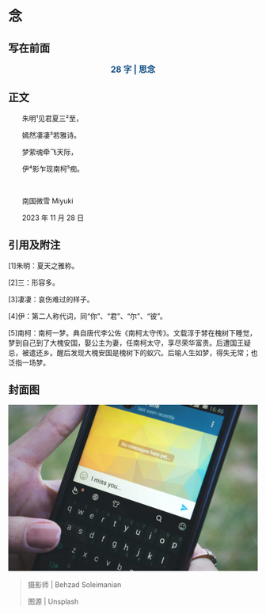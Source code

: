 # 念

## 写在前面

<p style="color:#0f4c81; text-align:center; font-weight:bold; font-size:larger;">28 字 | 思念</p>

## 正文

　　朱明¹见君夏三²至，

　　嫣然凄凄³若雅诗。

　　梦萦魂牵飞天际，

　　伊⁴影乍现南柯⁵痴。

<br />

　　南国微雪 Miyuki

　　2023 年 11 月 28 日

## 引用及附注

[1]朱明：夏天之雅称。

[2]三：形容多。

[3]凄凄：哀伤难过的样子。

[4]伊：第二人称代词，同“你”、“君”、“尔”、“彼”。

[5]南柯：南柯一梦。典自唐代李公佐《南柯太守传》。文载淳于棼在槐树下睡觉，梦到自己到了大槐安国，娶公主为妻，任南柯太守，享尽荣华富贵。后遭国王疑忌，被遣还乡。醒后发现大槐安国是槐树下的蚁穴。后喻人生如梦，得失无常；也泛指一场梦。

## 封面图

![](https://raw.githubusercontent.com/TinySnow/GithubImageHosting/main/blog/articles/poems/behzad-soleimanian-mMt_JI2NqfE-unsplash.jpg)

> 摄影师 | Behzad Soleimanian
>
> 图源 | Unsplash